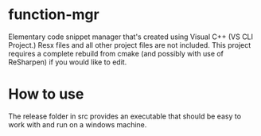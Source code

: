 # function-mgr 
Elementary code snippet manager that's created using Visual C++ (VS CLI Project.) 
Resx files and all other project files are not included. This project requires a complete rebuild from cmake (and possibly with use of ReSharpen) if you would like to edit. 

# How to use
The release folder in src provides an executable that should be easy to work with and run on a windows machine. 
